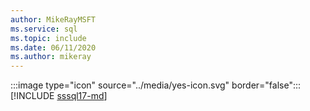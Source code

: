 ```yaml
---
author: MikeRayMSFT
ms.service: sql
ms.topic: include
ms.date: 06/11/2020
ms.author: mikeray
---
```


:::image type="icon" source="../media/yes-icon.svg" border="false"::: [!INCLUDE [sssql17-md](../sssql17-md.md)]

